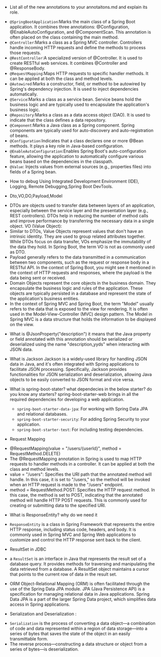 * List all of the new annotations to your annotaitons.md and explain its role.
- `@SpringBootApplication`:Marks the main class of a Spring Boot application. It combines three annotations: @Configuration, @EnableAutoConfiguration, and @ComponentScan. This annotation is often placed on the class containing the main method.
- `@Controller`:Marks a class as a Spring MVC controller. Controllers handle incoming HTTP requests and define the methods to process those requests.
- `@RestController`:A specialized version of @Controller. It is used to create RESTful web services. It combines @Controller and @ResponseBody.
- `@RequestMapping`:Maps HTTP requests to specific handler methods. It can be applied at both the class and method levels.
- `@Autowired`:Marks a constructor, field, or method to be autowired by Spring's dependency injection. It is used to inject dependencies automatically.
- `@Service`:Marks a class as a service bean. Service beans hold the business logic and are typically used to encapsulate the application's business logic.
- `@Repository`:Marks a class as a data access object (DAO). It is used to indicate that the class defines a data repository.
- `@Component`:Marks a Java class as a Spring component. Spring components are typically used for auto-discovery and auto-registration of beans.
- `@Configuration`:Indicates that a class declares one or more @Bean methods. It plays a key role in Java-based configuration.
- `@EnableAutoConfiguration`:Enables Spring Boot's auto-configuration feature, allowing the application to automatically configure various beans based on the dependencies in the classpath.
- `@Value`: Injects values from external sources (e.g., properties files) into fields of a Spring bean.

* How to debug
  Using Integrated Development Environment (IDE), Logging, Remote Debugging,Spring Boot DevTools.

* Dto,VO,DO,Payload,Model
- DTOs are objects used to transfer data between layers of an application, especially between the service layer and the presentation layer (e.g., REST controllers). DTOs help in reducing the number of method calls and improve performance by transferring the necessary data in a single object.
  VO (Value Object):
- Similar to DTOs, Value Objects represent values that don't have an intrinsic identity. They are used to group related attributes together. While DTOs focus on data transfer, VOs emphasize the immutability of the data they hold. In Spring Boot, the term VO is not as commonly used as DTO.
- Payload generally refers to the data transmitted in a communication between two components, such as the request or response body in a RESTful API. In the context of Spring Boot, you might see it mentioned in the context of HTTP requests and responses, where the payload is the data being sent or received.
- Domain Objects represent the core objects in the business domain. They encapsulate the business logic and rules of the application. These objects are typically persisted in a database and represent the state of the application's business entities.
-  In the context of Spring MVC and Spring Boot, the term "Model" usually refers to the data that is exposed to the view for rendering. It is often used in the Model-View-Controller (MVC) design pattern. The Model in Spring MVC is a data structure that holds the information to be displayed on the view.

* What is @JsonProperty("description")
  it means that the Java property or field annotated with this annotation should be serialized or deserialized using the name "description_yyds" when interacting with JSON data.

* What is Jackson
  Jackson is a widely-used library for handling JSON data in Java, and it's often integrated with Spring applications to facilitate JSON processing. Specifically, Jackson provides functionalities for JSON serialization and deserialization, allowing Java objects to be easily converted to JSON format and vice versa.

* What is spring-boot-stater? what dependecies in the below starter? do you know any starters?
  spring-boot-starter-web brings in all the required dependencies for developing a web application.
  - `spring-boot-starter-data-jpa`: For working with Spring Data JPA and relational databases.
  - `spring-boot-starter-security`: For adding Spring Security to your application.
  - `spring-boot-starter-test`: For including testing dependencies.

* Request Mapping
- @RequestMapping(value = "/users/{userId}", method = RequestMethod.DELETE)
- The @RequestMapping annotation in Spring is used to map HTTP requests to handler methods in a controller. It can be applied at both the class and method levels. 
- value = "/users": Specifies the URI path that the annotated method will handle. In this case, it is set to "/users," so the method will be invoked when an HTTP request is made to the "/users" endpoint.
- method = RequestMethod.POST: Specifies the HTTP request method. In this case, the method is set to POST, indicating that the annotated method will handle HTTP POST requests. This is commonly used for creating or submitting data to the specified URI.

* What is ResponseEntity? why do we need it
- `ResponseEntity` is a class in Spring Framework that represents the entire HTTP response, including status code, headers, and body. It is commonly used in Spring MVC and Spring Web applications to customize and control the HTTP response sent back to the client.

* ResultSet in JDBC
- a `ResultSet` is an interface in Java that represents the result set of a database query. It provides methods for traversing and manipulating the data retrieved from a database. 
 A ResultSet object maintains a cursor that points to the current row of data in the result set.

* ORM
  Object-Relational Mapping (ORM) is often facilitated through the use of the Spring Data JPA module. JPA (Java Persistence API) is a specification for managing relational data in Java applications. Spring Data JPA is a part of the larger Spring Data project, which simplifies data access in Spring applications.

* Serialization and Deserialization :
- `Serialization` is the process of converting a data object—a combination of code and data represented within a region of data storage—into a series of bytes that saves the state of the object in an easily transmittable form.
- The reverse process—constructing a data structure or object from a series of bytes—is deserialization. 

